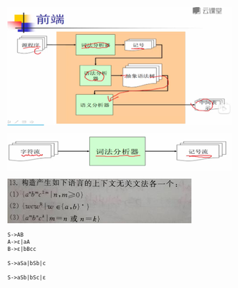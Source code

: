 ![image-20210311144551296](%E7%BD%91%E8%AF%BE%E7%AC%94%E8%AE%B0.assets/image-20210311144551296.png)

![image-20210311144629676](%E7%BD%91%E8%AF%BE%E7%AC%94%E8%AE%B0.assets/image-20210311144629676.png)

![img](%E7%AC%94%E8%AE%B0.assets/20200305182324680.jpg)

```
S->AB
A->ε|aA
B->ε|bBcc

S->aSa|bSb|c

S->aSb|bSc|ε
```


